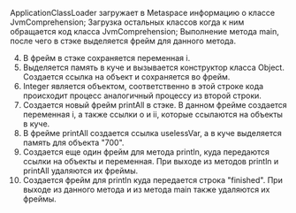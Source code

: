 
ApplicationClassLoader загружает в Metaspace информацию о классе JvmComprehension;
Загрузка остальных классов когда к ним обращается код класса JvmComprehension;
Выполнение метода main, после чего в стэке выделяется фрейм для данного метода.

4. В фрейм в стэке сохраняется переменная i.
5. Выделяется память в куче и вызывается конструктор класса Object. Создается ссылка на объект и сохраняется во фрейм.
6. Integer является объектом, соответственно в этой строке кода происходит процесс аналогичный процессу из второй строки.
7. Создается новый фрейм printAll в стэке. В данном фрейме создается переменная i, а также ссылки о и ii,
   которые ссылаются на объекты в куче.
8. В фрейме printAll создается ссылка uselessVar, а в куче выделяется память для объекта "700".
9. Создается еще один фрейм для метода println, куда передаются ссылки на объекты и переменная. При выходе из методов
   println и printAll удаляются их фреймы.
10. Создается фрейм для println куда передается строка "finished". При выходе из данного метода и из метода main также
   удаляются их фреймы.